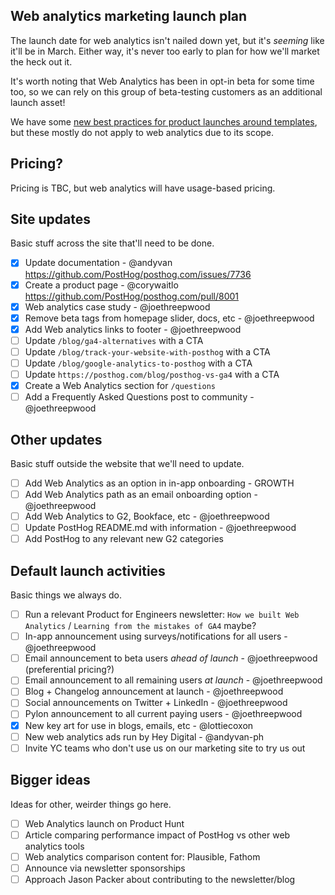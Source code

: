 ## Web analytics marketing launch plan

The launch date for web analytics isn't nailed down yet, but it's _seeming_ like it'll be in March. Either way, it's never too early to plan for how we'll market the heck out it. 

It's worth noting that Web Analytics has been in opt-in beta for some time too, so we can rely on this group of beta-testing customers as an additional launch asset!

We have some [new best practices for product launches around templates](https://posthog.com/handbook/engineering/development-process#best-practices-for-full-releases), but these mostly do not apply to web analytics due to its scope. 

## Pricing?

Pricing is TBC, but web analytics will have usage-based pricing. 

## Site updates

Basic stuff across the site that'll need to be done. 

- [x] Update documentation - @andyvan https://github.com/PostHog/posthog.com/issues/7736
- [x] Create a product page - @corywaitlo https://github.com/PostHog/posthog.com/pull/8001
- [x] Web analytics case study - @joethreepwood
- [x] Remove beta tags from homepage slider, docs, etc - @joethreepwood
- [x] Add Web analytics links to footer - @joethreepwood
- [ ] Update `/blog/ga4-alternatives` with a CTA
- [ ] Update `/blog/track-your-website-with-posthog` with a CTA
- [ ] Update `/blog/google-analytics-to-posthog` with a CTA
- [ ] Update `https://posthog.com/blog/posthog-vs-ga4` with a CTA
- [x] Create a Web Analytics section for `/questions`
- [ ] Add a Frequently Asked Questions post to community - @joethreepwood

## Other updates

Basic stuff outside the website that we'll need to update. 

- [ ] Add Web Analytics as an option in in-app onboarding - GROWTH
- [ ] Add Web Analytics path as an email onboarding option - @joethreepwood
- [ ] Add Web Analytics to G2, Bookface, etc - @joethreepwood
- [ ] Update PostHog README.md with information - @joethreepwood
- [ ] Add PostHog to any relevant new G2 categories

## Default launch activities

Basic things we always do. 

- [ ] Run a relevant Product for Engineers newsletter: `How we built Web Analytics` / `Learning from the mistakes of GA4` maybe?
- [ ] In-app announcement using surveys/notifications for all users - @joethreepwood
- [ ] Email announcement to beta users _ahead of launch_ - @joethreepwood (preferential pricing?)
- [ ] Email announcement to all remaining users _at launch_ - @joethreepwood
- [ ] Blog + Changelog announcement at launch - @joethreepwood
- [ ] Social announcements on Twitter + LinkedIn - @joethreepwood
- [ ] Pylon announcement to all current paying users - @joethreepwood
- [x] New key art for use in blogs, emails, etc - @lottiecoxon
- [ ] New web analytics ads run by Hey Digital - @andyvan-ph 
- [ ] Invite YC teams who don't use us on our marketing site to try us out

## Bigger ideas

Ideas for other, weirder things go here. 

- [ ] Web Analytics launch on Product Hunt
- [ ] Article comparing performance impact of PostHog vs other web analytics tools
- [ ] Web analytics comparison content for: Plausible, Fathom
- [ ] Announce via newsletter sponsorships 
- [ ] Approach Jason Packer about contributing to the newsletter/blog
